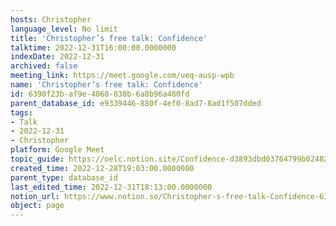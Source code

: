 ```yaml
---
hosts: Christopher
language_level: No limit
title: 'Christopher’s free talk: Confidence'
talktime: 2022-12-31T16:00:00.0000000
indexDate: 2022-12-31
archived: false
meeting_link: https://meet.google.com/ueq-ausp-wpb
name: 'Christopher’s free talk: Confidence'
id: 6390f23b-af9e-4068-830b-6a8b96a480fd
parent_database_id: e9339446-880f-4ef0-8ad7-8ad1f507dded
tags:
- Talk
- 2022-12-31
- Christopher
platform: Google Meet
topic_guide: https://oelc.notion.site/Confidence-d3893dbd03764799b02482c0b3783b08
created_time: 2022-12-28T19:03:00.0000000
parent_type: database_id
last_edited_time: 2022-12-31T18:13:00.0000000
notion_url: https://www.notion.so/Christopher-s-free-talk-Confidence-6390f23baf9e4068830b6a8b96a480fd
object: page
---
```




























